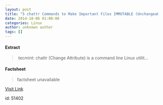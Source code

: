 ```yaml
---
layout: post
title: "5 chattr Commands to Make Important Files IMMUTABLE (Unchangeable) in Linux"
date: 2014-10-06 01:00:00
categories: Linux
author: unknown author
tags: []
---
```



#### Extract
>&nbsp;tecmint: chattr (Change Attribute) is a command line Linux utilit...

#### Factsheet
>factsheet unavailable

[Visit Link](http://www.linuxtoday.com/upload/5-chattr-commands-to-make-important-files-immutable-unchangeable-in-linux-141004025008.html)

id:   51402

